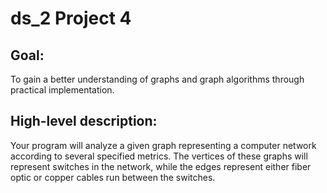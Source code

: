 # ds_2 Project 4

## Goal:
To gain a better understanding of graphs and graph algorithms through practical
implementation.


## High-level description:
Your program will analyze a given graph representing a computer network
according to several specified metrics. The vertices of these graphs will
represent switches in the network, while the edges represent either fiber optic
or copper cables run between the switches.